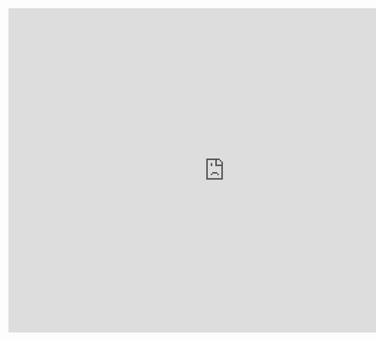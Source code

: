 <iframe src="https://data.oecd.org/chart/5FtF" width="860" height="645" style="border: 0" mozallowfullscreen="true" webkitallowfullscreen="true" allowfullscreen="true"><a href="https://data.oecd.org/chart/5FtF" target="_blank">OECD Chart: General government debt, Total, % of GDP, Annual, 2014 – 2018</a></iframe>
